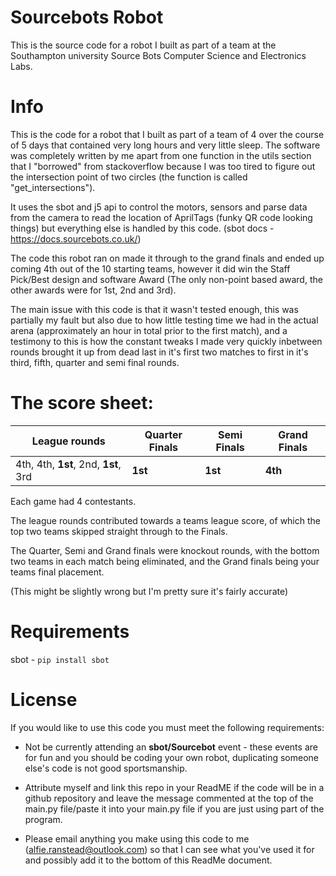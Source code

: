 # Sourcebots Robot

This is the source code for a robot I built as part of a team at the Southampton university Source Bots Computer Science and Electronics Labs.

# Info

This is the code for a robot that I built as part of a team of 4 over the course of 5 days that contained very long hours and very little sleep.
The software was completely written by me apart from one function in the utils section that I "borrowed" from stackoverflow because I was too tired to figure out the intersection point of two circles (the function is called "get_intersections").

It uses the sbot and j5 api to control the motors, sensors and parse data from the camera to read the location of AprilTags (funky QR code looking things) but everything else is handled by this code. (sbot docs - https://docs.sourcebots.co.uk/)

The code this robot ran on made it through to the grand finals and ended up coming 4th out of the 10 starting teams, however it did win the Staff Pick/Best design and software Award (The only non-point based award, the other awards were for 1st, 2nd and 3rd).

The main issue with this code is that it wasn't tested enough, this was partially my fault but also due to how little testing time we had in the actual arena (approximately an hour in total prior to the first match), and a testimony to this is how the constant tweaks I made very quickly inbetween rounds brought it up from dead last in it's first two matches to first in it's third, fifth, quarter and semi final rounds.

# The score sheet:

| League rounds                        | Quarter Finals | Semi Finals | Grand Finals |
| ------------------------------------ | -------------- | ----------- | ------------ |
| 4th, 4th, **1st**, 2nd, **1st**, 3rd | **1st**        | **1st**     | **4th**      |

Each game had 4 contestants.

The league rounds contributed towards a teams league score, of which the top two teams skipped straight through to the Finals.

The Quarter, Semi and Grand finals were knockout rounds, with the bottom two teams in each match being eliminated, and the Grand finals being your teams final placement.

(This might be slightly wrong but I'm pretty sure it's fairly accurate)

# Requirements

sbot - `pip install sbot`

# License

If you would like to use this code you must meet the following requirements:

-   Not be currently attending an **sbot/Sourcebot** event - these events are for fun and you should be coding your own robot, duplicating someone else's code is not good sportsmanship.

-   Attribute myself and link this repo in your ReadME if the code will be in a github repository and leave the message commented at the top of the main.py file/paste it into your main.py file if you are just using part of the program.

-   Please email anything you make using this code to me (alfie.ranstead@outlook.com) so that I can see what you've used it for and possibly add it to the bottom of this ReadMe document.
